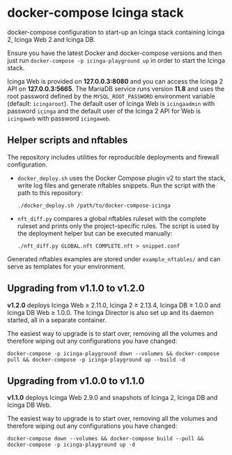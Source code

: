 # docker-compose Icinga stack

docker-compose configuration to start-up an Icinga stack containing
Icinga 2, Icinga Web 2 and Icinga DB.

Ensure you have the latest Docker and docker-compose versions and
then just run `docker-compose -p icinga-playground up` in order to start the Icinga stack.

Icinga Web is provided on **127.0.0.3:8080** and you can access the Icinga 2 API on **127.0.0.3:5665**.
The MariaDB service runs version **11.8** and uses the root password defined by the
`MYSQL_ROOT_PASSWORD` environment variable (default: `icingaroot`).
The default user of Icinga Web is `icingaadmin` with password `icinga` and
the default user of the Icinga 2 API for Web is `icingaweb` with password `icingaweb`.

## Helper scripts and nftables

The repository includes utilities for reproducible deployments and firewall configuration.

- `docker_deploy.sh` uses the Docker Compose plugin v2 to start the stack,
  write log files and generate nftables snippets. Run the script with the path
  to this repository:

  ```
  ./docker_deploy.sh /path/to/docker-compose-icinga
  ```

- `nft_diff.py` compares a global nftables ruleset with the complete ruleset and
  prints only the project-specific rules. The script is used by the deployment
  helper but can be executed manually:

  ```
  ./nft_diff.py GLOBAL.nft COMPLETE.nft > snippet.conf
  ```

Generated nftables examples are stored under `example_nftables/` and can serve as
templates for your environment.

## Upgrading from v1.1.0 to v1.2.0

**v1.2.0** deploys Icinga Web ≥ 2.11.0, Icinga 2 ≥ 2.13.4, Icinga DB ≥ 1.0.0 and Icinga DB Web ≥ 1.0.0.
The Icinga Director is also set up and its daemon started, all in a separate container.

The easiest way to upgrade is to start over, removing all the volumes and
therefore wiping out any configurations you have changed:

`docker-compose -p icinga-playground down --volumes && docker-compose pull && docker-compose -p icinga-playground up --build -d`


## Upgrading from v1.0.0 to v1.1.0

**v1.1.0** deploys Icinga Web 2.9.0 and snapshots of Icinga 2, Icinga DB and Icinga DB Web.

The easiest way to upgrade is to start over, removing all the volumes and
therefore wiping out any configurations you have changed:

`docker-compose down --volumes && docker-compose build --pull && docker-compose -p icinga-playground up -d`
